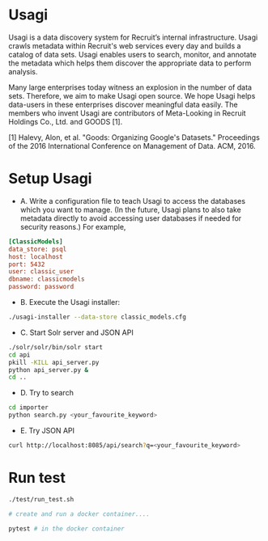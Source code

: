 Usagi
===

Usagi is a data discovery system for Recruit’s internal infrastructure. Usagi crawls metadata within Recruit's web services every day and builds a catalog of data sets. Usagi enables users to search, monitor, and annotate the metadata which helps them discover the appropriate data to perform analysis.

Many large enterprises today witness an explosion in the number of data sets.  Therefore, we aim to make Usagi open source. We hope Usagi helps data-users in these enterprises discover meaningful data easily.  The members who invent Usagi are contributors of Meta-Looking in Recruit Holdings Co., Ltd. and GOODS [1].

[1] Halevy, Alon, et al. "Goods: Organizing Google's Datasets." Proceedings of the 2016 International Conference on Management of Data. ACM, 2016.


# Setup Usagi
* A. Write a configuration file to teach Usagi to access the databases which you want to manage. (In the future, Usagi plans to also take metadata directly to avoid accessing user databases if needed for security reasons.) For example,

```ini
[ClassicModels]
data_store: psql
host: localhost
port: 5432
user: classic_user
dbname: classicmodels
password: password
```

* B. Execute the Usagi installer:

```bash
./usagi-installer --data-store classic_models.cfg
```

* C. Start Solr server and JSON API

```bash
./solr/solr/bin/solr start
cd api
pkill -KILL api_server.py
python api_server.py &
cd ..
```

* D. Try to search

```bash
cd importer
python search.py <your_favourite_keyword>
```

* E. Try JSON API

```bash
curl http://localhost:8085/api/search?q=<your_favourite_keyword>
```

# Run test

```bash
./test/run_test.sh

# create and run a docker container....

pytest # in the docker container
```
